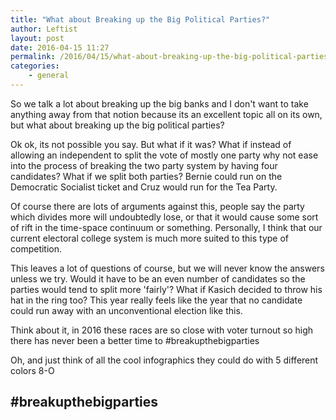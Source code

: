 ```yaml
---
title: "What about Breaking up the Big Political Parties?"
author: Leftist
layout: post
date: 2016-04-15 11:27
permalink: /2016/04/15/what-about-breaking-up-the-big-political-parties/
categories:
    - general
---
```


So we talk a lot about breaking up the big banks and I don't want to take anything away from that notion because its an excellent topic all on its own, but what about breaking up the big political parties?

Ok ok, its not possible you say.  But what if it was?  What if instead of allowing an independent to split the vote of mostly one party why not ease into the process of breaking the two party system by having four candidates?  What if we split both parties?  Bernie could run on the Democratic Socialist ticket and Cruz would run for the Tea Party.

Of course there are lots of arguments against this, people say the party which divides more will undoubtedly lose, or that it would cause some sort of rift in the time-space continuum or something.  Personally, I think that our current electoral college system is much more suited to this type of competition.

This leaves a lot of questions of course, but we will never know the answers unless we try.  Would it have to be an even number of candidates so the parties would tend to split more 'fairly'?  What if Kasich decided to throw his hat in the ring too?  This year really feels like the year that no candidate could run away with an unconventional election like this.

Think about it, in 2016 these races are so close with voter turnout so high there has never been a better time to #breakupthebigparties

Oh, and just think of all the cool infographics they could do with 5 different colors 8-O

## #breakupthebigparties
